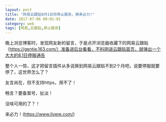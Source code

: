 ```yaml
---
layout: post
title: "网易云跟贴8月1日将停止服务，换来必力!"
date: 2017-07-06 00:01:01
category: web
tags: [网易,云跟贴,停止服务]
---
```

晚上浏览博客时，发现网友新的留言，于是点开浏览器收藏下的网易云跟贴（https://gentie.163.com/）准备进后台看看，不料刚进云跟贴首页，就弹出一个大大的8.1日停服通告<!-- more -->  

整个人一惊，这才把留言插件从多说换到网易云跟贴不到2个月吧，说要停服就要停了，这世界怎么了？

友言尚在，但不支持https，用不了！

畅言？要备案号，扯淡！

没啥可用的了？！

来必力！(https://www.livere.com/)

